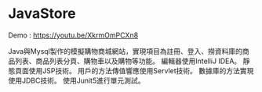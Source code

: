 # JavaStore

Demo : https://youtu.be/XkrmOmPCXn8

Java與Mysql製作的模擬購物商城網站，實現項目為註冊、登入、撈資料庫的商品列表、商品列表分頁、購物車以及購物等功能。
編輯器使用IntelliJ IDEA。
靜態頁面使用JSP技術。
用戶的方法傳值響應使用Servlet技術。
數據庫的方法實現使用JDBC技術。
使用Junit5進行單元測試。
